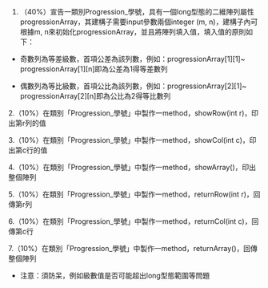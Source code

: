  1. （40%）宣告一類別Progression_學號，具有一個long型態的二維陣列屬性progressionArray，其建構子需要input參數兩個integer (m, n)，建構子內可根據m, n來初始化progressionArray，並且將陣列填入值，填入值的原則如下：

* 奇數列為等差級數，首項公差為該列數，例如：progressionArray[1][1]~ progressionArray[1][n]即為公差為1得等差數列

* 偶數列為等比級數，首項公比為該列數，例如：progressionArray[2][1]~ progressionArray[2][n]即為公比為2得等比數列

2.（10%）在類別「Progression_學號」中製作一method，showRow(int r)，印出第r列的值

3.（10%）在類別「Progression_學號」中製作一method，showCol(int c)，印出第c行的值

4.（10%）在類別「Progression_學號」中製作一method，showArray()，印出整個陣列

5.（10%）在類別「Progression_學號」中製作一method，returnRow(int r)，回傳第r列

6.（10%）在類別「Progression_學號」中製作一method，returnCol(int c)，回傳第c行

7.（10%）在類別「Progression_學號」中製作一method，returnArray()，回傳整個陣列

* 注意：須防呆，例如級數值是否可能超出long型態範圍等問題
